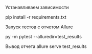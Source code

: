 
Устанавливаем зависимости

pip install -r requirements.txt

Запуск тестов с отчетом Allure

py -m pytest --alluredir=test_results

Вывод отчета
allure serve test_results